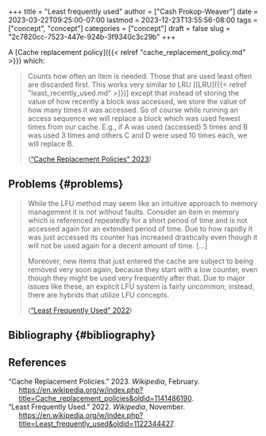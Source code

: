 +++
title = "Least frequently used"
author = ["Cash Prokop-Weaver"]
date = 2023-03-22T09:25:00-07:00
lastmod = 2023-12-23T13:55:56-08:00
tags = ["concept", "concept"]
categories = ["concept"]
draft = false
slug = "2c7820cc-7523-447e-924b-3f9340c3c29b"
+++

A [Cache replacement policy]({{< relref "cache_replacement_policy.md" >}}) which:

> Counts how often an item is needed. Those that are used least often are discarded first. This works very similar to LRU [[LRU]({{< relref "least_recently_used.md" >}})] except that instead of storing the value of how recently a block was accessed, we store the value of how many times it was accessed. So of course while running an access sequence we will replace a block which was used fewest times from our cache. E.g., if A was used (accessed) 5 times and B was used 3 times and others C and D were used 10 times each, we will replace B.
>
> (<a href="#citeproc_bib_item_1">“Cache Replacement Policies” 2023</a>)


## Problems {#problems}

> While the LFU method may seem like an intuitive approach to memory management it is not without faults. Consider an item in memory which is referenced repeatedly for a short period of time and is not accessed again for an extended period of time. Due to how rapidly it was just accessed its counter has increased drastically even though it will not be used again for a decent amount of time. [...]
>
> Moreover, new items that just entered the cache are subject to being removed very soon again, because they start with a low counter, even though they might be used very frequently after that. Due to major issues like these, an explicit LFU system is fairly uncommon; instead, there are hybrids that utilize LFU concepts.
>
> (<a href="#citeproc_bib_item_2">“Least Frequently Used” 2022</a>)


## Bibliography {#bibliography}

## References

<style>.csl-entry{text-indent: -1.5em; margin-left: 1.5em;}</style><div class="csl-bib-body">
  <div class="csl-entry"><a id="citeproc_bib_item_1"></a>“Cache Replacement Policies.” 2023. <i>Wikipedia</i>, February. <a href="https://en.wikipedia.org/w/index.php?title=Cache_replacement_policies&oldid=1141486190">https://en.wikipedia.org/w/index.php?title=Cache_replacement_policies&#38;oldid=1141486190</a>.</div>
  <div class="csl-entry"><a id="citeproc_bib_item_2"></a>“Least Frequently Used.” 2022. <i>Wikipedia</i>, November. <a href="https://en.wikipedia.org/w/index.php?title=Least_frequently_used&oldid=1122344427">https://en.wikipedia.org/w/index.php?title=Least_frequently_used&#38;oldid=1122344427</a>.</div>
</div>
